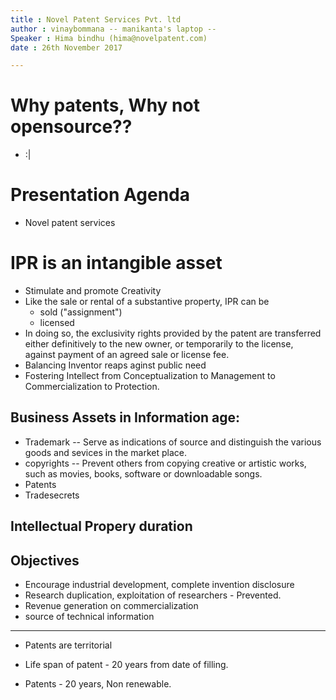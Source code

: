 ```yaml
---
title : Novel Patent Services Pvt. ltd
author : vinaybommana -- manikanta's laptop --
Speaker : Hima bindhu (hima@novelpatent.com)
date : 26th November 2017

---
```


# Why patents, Why not opensource??

* :|

# Presentation Agenda

* Novel patent services

# IPR is an intangible asset

* Stimulate and promote Creativity
* Like the sale or rental of a substantive property, IPR can be
	- sold ("assignment")
	- licensed
* In doing so, the exclusivity rights provided by the patent are transferred either
  definitively to the new owner, or temporarily to the license, against payment of an agreed
  sale or license fee.
* Balancing Inventor reaps aginst public need
* Fostering Intellect from Conceptualization to Management to Commercialization to Protection.

## Business Assets in Information age:

* Trademark  -- Serve as indications of source and distinguish the various goods and sevices in the market place.
* copyrights -- Prevent others from copying creative or artistic works, such as movies, books, software or downloadable songs.
* Patents
* Tradesecrets

## Intellectual Propery duration

## Objectives

* Encourage industrial development, complete invention disclosure
* Research duplication, exploitation of researchers - Prevented.
* Revenue generation on commercialization
* source of technical information
---
* Patents are territorial
* Life span of patent - 20 years from date of filling.

* Patents - 20 years, Non renewable.
